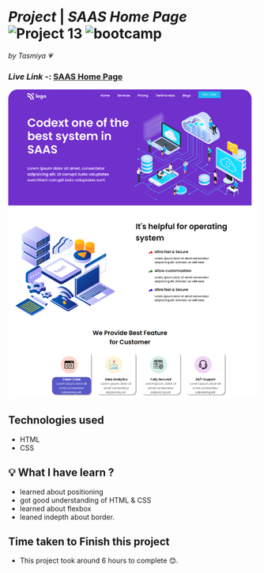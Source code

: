 # _Project_ | _SAAS Home Page_ ![Project 13](https://img.shields.io/badge/Project%20-13-green) ![bootcamp](https://img.shields.io/badge/JS-Bootcamp-yellow)

_by Tasmiya 💗_

### _Live Link_ -: [SAAS Home Page](https://tasmiya-proj-13.netlify.app)

![SAAS Home Page](13.png)

## Technologies used

- HTML
- CSS

## 💡 What I have learn ?

- learned about positioning
- got good understanding of HTML & CSS
- learned about flexbox
- leaned indepth about border.

## Time taken to Finish this project

- This project took around 6 hours to complete 😊.
